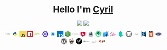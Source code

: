 <p align="center">
    <h1 align="center">Hello I'm <a targer="_blank" href="https://seeren.github.io/cv/www/">Cyril</a></h1>
</p>

<p align="center">
  <img src="https://github-readme-stats.vercel.app/api?username=seeren&amp;show_icons=true&title_color=000000&text_color=000000&&icon_color=000000" width="49%">
  <img src="https://github-readme-stats.vercel.app/api/top-langs/?username=seeren&title_color=000000&text_color=000000&icon_color=2bbc8a&bg_color=ffffff&layout=compact" width="41%">
</p>

<p align="center">
  <img height="20" src="https://raw.githubusercontent.com/github/explore/main/topics/java/java.png">
  <img height="20" src="https://raw.githubusercontent.com/github/explore/main/topics/python/python.png">
  <img height="20" src="https://raw.githubusercontent.com/github/explore/main/topics/javascript/javascript.png">
  <img height="20" src="https://raw.githubusercontent.com/github/explore/main/topics/npm/npm.png">
  <img height="20" src="https://raw.githubusercontent.com/github/explore/main/topics/babel/babel.png">
  <img height="20" src="https://raw.githubusercontent.com/github/explore/main/topics/eslint/eslint.png">
  <img height="20" src="https://raw.githubusercontent.com/github/explore/main/topics/webpack/webpack.png">
  <img height="20" src="https://raw.githubusercontent.com/github/explore/main/topics/typescript/typescript.png">
  <code><img height="20" src="https://raw.githubusercontent.com/github/explore/main/topics/nodejs/nodejs.png"></code>
  <code><img height="20" src="https://raw.githubusercontent.com/github/explore/main/topics/express/express.png"></code>
  <img height="20" src="https://raw.githubusercontent.com/github/explore/main/topics/angular/angular.png">
  <img height="20" src="https://raw.githubusercontent.com/github/explore/main/topics/cordova/cordova.png">
  <img height="20" src="https://raw.githubusercontent.com/github/explore/main/topics/android-studio/android-studio.png">
  <img height="20" src="https://raw.githubusercontent.com/github/explore/main/topics/xcode/xcode.png">
  <img height="20" src="https://raw.githubusercontent.com/github/explore/main/topics/sass/sass.png">
  <img height="20" src="https://raw.githubusercontent.com/github/explore/main/topics/bulma/bulma.png">
  <img height="20" src="https://raw.githubusercontent.com/github/explore/main/topics/material-design/material-design.png">
  <img height="20" src="https://raw.githubusercontent.com/github/explore/main/topics/jquery/jquery.png">
  <img height="20" src="https://raw.githubusercontent.com/github/explore/main/topics/backbonejs/backbonejs.png">
  <img height="20" src="https://raw.githubusercontent.com/github/explore/main/topics/html/html.png">
  <img height="20" src="https://raw.githubusercontent.com/github/explore/main/topics/php/php.png">
  <img height="20" src="https://raw.githubusercontent.com/github/explore/main/topics/wordpress/wordpress.png">
  <img height="20" src="https://raw.githubusercontent.com/github/explore/main/topics/composer/composer.png">
  <img height="20" src="https://raw.githubusercontent.com/github/explore/main/topics/symfony/symfony.png">
  <img height="20" src="https://raw.githubusercontent.com/github/explore/main/topics/mongodb/mongodb.png">
  <img height="20" src="https://raw.githubusercontent.com/github/explore/main/topics/mysql/mysql.png">
  <img height="20" src="https://raw.githubusercontent.com/github/explore/main/topics/git/git.png">
</p>




